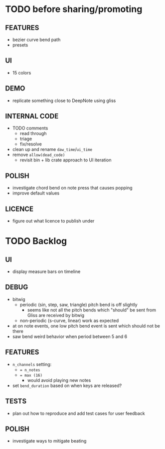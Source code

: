# TODO before sharing/promoting

## FEATURES
* bezier curve bend path
* presets

## UI  
* 15 colors

## DEMO
* replicate something close to DeepNote using gliss

## INTERNAL CODE
* TODO comments
  * read through
  * triage
  * fix/resolve
* clean up and rename `daw_time`/`ui_time`
* remove `allow(dead_code)`
  * revisit bin + lib crate approach to UI iteration

## POLISH
* investigate chord bend on note press that causes popping
* improve default values 

## LICENCE
* figure out what licence to publish under

# TODO Backlog

## UI
* display measure bars on timeline

## DEBUG
* bitwig
  * periodic (sin, step, saw, triangle) pitch bend is off slightly
    * seems like not all the pitch bends which "should" be sent from Gliss are received by bitwig
  * non-periodic (s-curve, linear) work as expected
* at on note events, one low pitch bend event is sent which should not be there
* saw bend weird behavior when period between 5 and 6

## FEATURES
* `n_channels` setting:
  * `= n_notes`
  * `= max (16)`
    * would avoid playing new notes
* set `bend_duration` based on when keys are released?

## TESTS
* plan out how to reproduce and add test cases for user feedback

## POLISH
* investigate ways to mitigate beating
